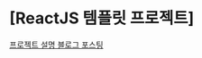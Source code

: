 # [ReactJS 템플릿 프로젝트]

[프로젝트 설명 블로그 포스팅](https://railly-linker.tistory.com/entry/ReactJS-%ED%94%84%EB%A1%A0%ED%8A%B8%EC%97%94%EB%93%9C-%EC%BB%B4%ED%8F%AC%EB%84%8C%ED%8A%B8-%EA%B0%9C%EB%B0%9C-%EB%B0%A9%EB%B2%95%EB%A1%A0)